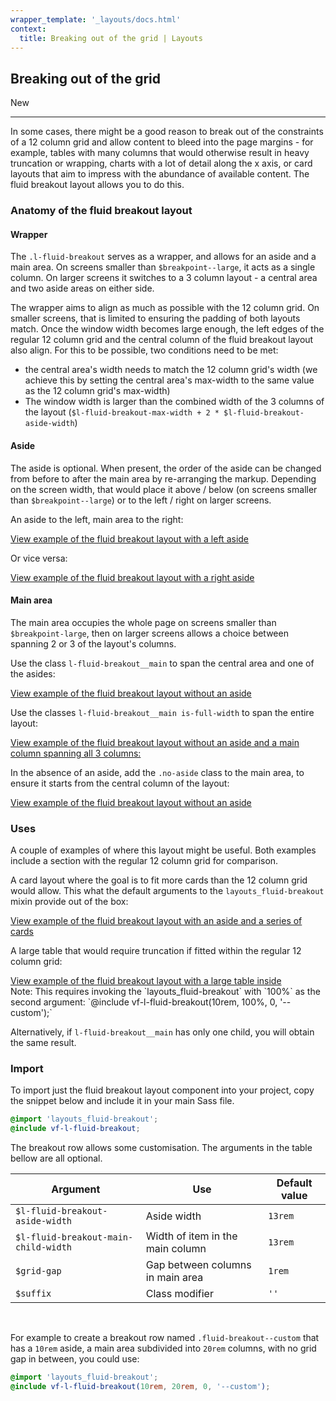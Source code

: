 ```yaml
---
wrapper_template: '_layouts/docs.html'
context:
  title: Breaking out of the grid | Layouts
---
```


## Breaking out of the grid

<span class="p-label--new">New</span>

<hr>

In some cases, there might be a good reason to break out of the constraints of a 12 column grid and allow content to bleed into the page margins - for example, tables with many columns that would otherwise result in heavy truncation or wrapping, charts with a lot of detail along the x axis, or card layouts that aim to impress with the abundance of available content. The fluid breakout layout allows you to do this.

### Anatomy of the fluid breakout layout

#### Wrapper

The `.l-fluid-breakout` serves as a wrapper, and allows for an aside and a main area. On screens smaller than `$breakpoint--large`, it acts as a single column. On larger screens it switches to a 3 column layout - a central area and two aside areas on either side.

The wrapper aims to align as much as possible with the 12 column grid. On smaller screens, that is limited to ensuring the padding of both layouts match. Once the window width becomes large enough, the left edges of the regular 12 column grid and the central column of the fluid breakout layout also align. For this to be possible, two conditions need to be met:

- the central area's width needs to match the 12 column grid's width (we achieve this by setting the central area's max-width to the same value as the 12 column grid's max-width)
- The window width is larger than the combined width of the 3 columns of the layout (`$l-fluid-breakout-max-width + 2 * $l-fluid-breakout-aside-width`)

#### Aside

The aside is optional. When present, the order of the aside can be changed from before to after the main area by re-arranging the markup. Depending on the screen width, that would place it above / below (on screens smaller than `$breakpoint--large`) or to the left / right on larger screens.

An aside to the left, main area to the right:

<div class="embedded-example"><a href="/docs/examples/layouts/fluid-breakout/fluid-breakout-left-aside/" class="js-example">
View example of the fluid breakout layout with a left aside
</a></div>

Or vice versa:

<div class="embedded-example"><a href="/docs/examples/layouts/fluid-breakout/fluid-breakout-right-aside/" class="js-example">
View example of the fluid breakout layout with a right aside
</a></div>

#### Main area

The main area occupies the whole page on screens smaller than `$breakpoint-large`, then on larger screens allows a choice between spanning 2 or 3 of the layout's columns.

Use the class `l-fluid-breakout__main` to span the central area and one of the asides:

<div class="embedded-example"><a href="/docs/examples/layouts/fluid-breakout/fluid-breakout-left-aside/" class="js-example">
View example of the fluid breakout layout without an aside
</a></div>

Use the classes `l-fluid-breakout__main is-full-width` to span the entire layout:

<div class="embedded-example"><a href="/docs/examples/layouts/fluid-breakout/fluid-breakout-full/" class="js-example">
View example of the fluid breakout layout without an aside and a main column spanning all 3 columns:
</a></div>

In the absence of an aside, add the `.no-aside` class to the main area, to ensure it starts from the central column of the layout:

<div class="embedded-example"><a href="/docs/examples/layouts/fluid-breakout/fluid-breakout-no-aside/" class="js-example">
View example of the fluid breakout layout without an aside
</a></div>

### Uses

A couple of examples of where this layout might be useful. Both examples include a section with the regular 12 column grid for comparison.

A card layout where the goal is to fit more cards than the 12 column grid would allow. This what the default arguments to the `layouts_fluid-breakout` mixin provide out of the box:

<div class="embedded-example"><a href="/docs/examples/layouts/fluid-breakout/fluid-breakout-cards-and-aside/" class="js-example">
View example of the fluid breakout layout with an aside and a series of cards
</a></div>

A large table that would require truncation if fitted within the regular 12 column grid:

<div class="embedded-example"><a href="/docs/examples/layouts/fluid-breakout/fluid-breakout-full--cve-table/" class="js-example">
View example of the fluid breakout layout with a large table inside
</a></div>
Note: This requires invoking the `layouts_fluid-breakout` with `100%` as the second argument: `@include vf-l-fluid-breakout(10rem, 100%, 0, '--custom');`

Alternatively, if `l-fluid-breakout__main` has only one child, you will obtain the same result.

### Import

To import just the fluid breakout layout component into your project, copy the snippet below and include it in your main Sass file.

```scss
@import 'layouts_fluid-breakout';
@include vf-l-fluid-breakout;
```

The breakout row allows some customisation. The arguments in the table bellow are all optional.

| Argument                             | Use                              | Default value |
| ------------------------------------ | -------------------------------- | ------------- |
| `$l-fluid-breakout-aside-width`      | Aside width                      | `13rem`       |
| `$l-fluid-breakout-main-child-width` | Width of item in the main column | `13rem`       |
| `$grid-gap`                          | Gap between columns in main area | `1rem`        |
| `$suffix`                            | Class modifier                   | `''`          |

<br>

For example to create a breakout row named `.fluid-breakout--custom` that has a `10rem` aside, a main area subdivided into `20rem` columns, with no grid gap in between, you could use:

```scss
@import 'layouts_fluid-breakout';
@include vf-l-fluid-breakout(10rem, 20rem, 0, '--custom');
```
